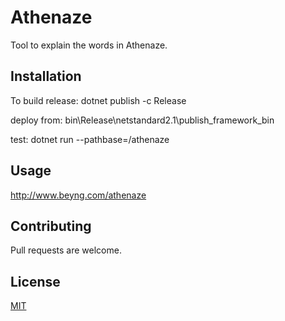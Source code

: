 # Athenaze
Tool to explain the words in Athenaze.

## Installation

To build release: dotnet publish -c Release

deploy from: bin\Release\netstandard2.1\publish\_framework\_bin

test: dotnet run --pathbase=/athenaze

## Usage

http://www.beyng.com/athenaze

## Contributing
Pull requests are welcome.

## License
[MIT](https://choosealicense.com/licenses/mit/)
